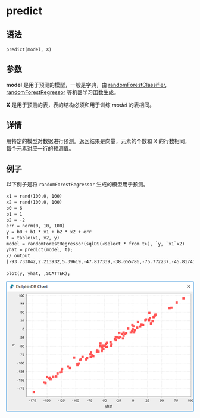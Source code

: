 # predict

## 语法

`predict(model, X)`

## 参数

**model** 是用于预测的模型，一般是字典，由 [randomForestClassifier](../r/randomForestClassifier.html), [randomForestRegressor](../r/randomForestRegressor.html) 等机器学习函数生成。

**X** 是用于预测的表，表的结构必须和用于训练 *model* 的表相同。

## 详情

用特定的模型对数据进行预测。返回结果是向量，元素的个数和 *X* 的行数相同，每个元素对应一行的预测值。

## 例子

以下例子是将 `randomForestRegressor` 生成的模型用于预测。

```
x1 = rand(100.0, 100)
x2 = rand(100.0, 100)
b0 = 6
b1 = 1
b2 = -2
err = norm(0, 10, 100)
y = b0 + b1 * x1 + b2 * x2 + err
t = table(x1, x2, y)
model = randomForestRegressor(sqlDS(<select * from t>), `y, `x1`x2)
yhat = predict(model, t);
// output
[-93.733842,2.213932,5.39619,-47.817339,-38.655786,-75.772237,-45.817417,43.412841,-87.333214,-51.275368,32.41792,-45.797275,-152.075001,-83.423919,-21.154954,-65.734012,58.088571,-30.00795,-149.71085,-18.699006,-82.023643,-140.455355,-43.629218,65.832865,-79.411508,-65.625276,-17.466925,-43.469005,44.639384,31.686378...]

plot(y, yhat, ,SCATTER);
```

![predict](../../images/predict01.png)

